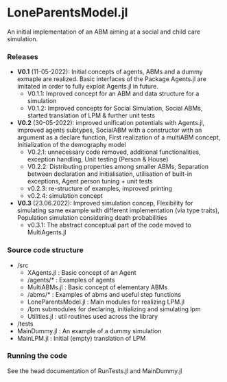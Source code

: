 # LoneParentsModel.jl
An initial implementation of an ABM aiming at a social and child care simulation. 


### Releases
- **V0.1** (11-05-2022): Initial concepts of agents, ABMs and a dummy exmaple are realized. Basic interfaces of the Package Agents.jl are imitated in order to fully exploit Agents.jl in future. 
  - V0.1.1: Improved concept for an ABM and data structure for a simulation    
  - V0.1.2: Improved concepts for Social Simulation, Social ABMs, started translation of LPM & further unit tests 
- **V0.2** (30-05-2022): improved unification potentials with Agents.jl, improved agents subtypes, SocialABM with a constructor with an argument as a declare function, First realization of a multiABM concept, Initialization of the demography model
  - V0.2.1: unnecessary code removed, additional functionalities, exception handling, Unit testing (Person & House)
  - V0.2.2: Distributing properties among smaller ABMs, Separation between declaration and initialisation, utilisation of built-in exceptions, Agent person tuning + unit tests
  - v0.2.3: re-structure of examples, improved printing 
  - v0.2.4: simulation concept 
- **V0.3** (23.06.2022): Improved simulation concep, Flexibility for simulating same example with different implementation (via type traits), Population
simulation considering death probabilities 
  - v0.3.1: The abstract conceptual part of the code moved to MultiAgents.jl 


### Source code structure 
- /src
  - XAgents.jl : Basic concept of an Agent
  - /agents/*       : Examples of agents 
  - MultiABMs.jl   : Basic concept of elementary ABMs
  - /abms/*         : Examples of abms and useful step functions 
  - LoneParentsModel.jl : Main modules for realizing LPM.jl 
  - /lpm                  submodules for declaring, initializing and simulating lpm 
  - Utilities.jl    : util routines used across the library
- /tests
- MainDummy.jl    : An example of a dummy simulation
- MainLPM.jl      : Initial (empty) translation of LPM


### Running the code
See the head documentation of RunTests.jl and MainDummy.jl 
